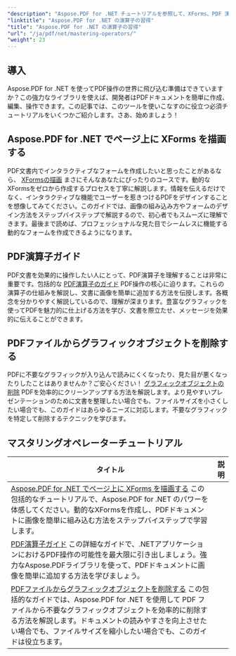 ```yaml
---
"description": "Aspose.PDF for .NET チュートリアルを参照して、XForms、PDF 演算子、グラフィック オブジェクトの削除に関する実践的なガイドで PDF 操作を習得します。"
"linktitle": "Aspose.PDF for .NET の演算子の習得"
"title": "Aspose.PDF for .NET の演算子の習得"
"url": "/ja/pdf/net/mastering-operators/"
"weight": 23
---
```


## 導入

Aspose.PDF for .NET を使ってPDF操作の世界に飛び込む準備はできていますか？この強力なライブラリを使えば、開発者はPDFドキュメントを簡単に作成、編集、操作できます。この記事では、このツールを使いこなすのに役立つ必須チュートリアルをいくつかご紹介します。さあ、始めましょう！

## Aspose.PDF for .NET でページ上に XForms を描画する
PDF文書内でインタラクティブなフォームを作成したいと思ったことがあるなら、 [XFormsの描画](./draw-xforms-on-page/) まさにそんなあなたにぴったりのコースです。動的なXFormsをゼロから作成するプロセスを丁寧に解説します。情報を伝えるだけでなく、インタラクティブな機能でユーザーを惹きつけるPDFをデザインすることを想像してみてください。このガイドでは、画像の組み込み方やフォームのデザイン方法をステップバイステップで解説するので、初心者でもスムーズに理解できます。最後まで読めば、プロフェッショナルな見た目でシームレスに機能する動的なフォームを作成できるようになります。

## PDF演算子ガイド
PDF文書を効果的に操作したい人にとって、PDF演算子を理解することは非常に重要です。包括的な [PDF演算子のガイド](./guide-to-pdf-operators/) PDF操作の核心に迫ります。これらの演算子の仕組みを解説し、文書に画像を簡単に追加する方法を伝授します。各概念を分かりやすく解説しているので、理解が深まります。豊富なグラフィックを使ってPDFを魅力的に仕上げる方法を学び、文書を際立たせ、メッセージを効果的に伝えることができます。

## PDFファイルからグラフィックオブジェクトを削除する
PDFに不要なグラフィックが入り込んで読みにくくなったり、見た目が悪くなったりしたことはありませんか？ご安心ください！ [グラフィックオブジェクトの削除](./remove-graphics-objects-from-pdf-file/) PDFを効率的にクリーンアップする方法を解説します。より見やすいプレゼンテーションのために文書を整理したい場合でも、ファイルサイズを小さくしたい場合でも、このガイドはあらゆるニーズに対応します。不要なグラフィックを特定して削除するテクニックを学びます。 

## マスタリングオペレーターチュートリアル
| タイトル | 説明 |
| --- | --- | 
| [Aspose.PDF for .NET でページ上に XForms を描画する](./draw-xforms-on-page/) この包括的なチュートリアルで、Aspose.PDF for .NET のパワーを体感してください。動的なXFormsを作成し、PDFドキュメントに画像を簡単に組み込む方法をステップバイステップで学習します。 |  
| [PDF演算子ガイド](./guide-to-pdf-operators/) この詳細なガイドで、.NETアプリケーションにおけるPDF操作の可能性を最大限に引き出しましょう。強力なAspose.PDFライブラリを使って、PDFドキュメントに画像を簡単に追加する方法を学びましょう。 |  
| [PDFファイルからグラフィックオブジェクトを削除する](./remove-graphics-objects-from-pdf-file/) この包括的なガイドでは、Aspose.PDF for .NET を使用して PDF ファイルから不要なグラフィックオブジェクトを効率的に削除する方法を解説します。ドキュメントの読みやすさを向上させたい場合でも、ファイルサイズを縮小したい場合でも、このガイドは役立ちます。 |